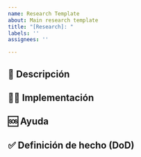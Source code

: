 ```yaml
---
name: Research Template
about: Main research template
title: "[Research]: "
labels: ''
assignees: ''

---
```


## 📝 Descripción

## 👩‍💻 Implementación

## 🆘 Ayuda

## ✅ Definición de hecho (DoD)

